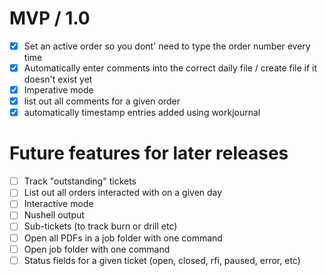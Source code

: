 # MVP / 1.0

- [x] Set an active order so you dont' need to type the order number every time
- [x] Automatically enter comments into the correct daily file / create file if it doesn't exist yet
- [x] Imperative mode
- [x] list out all comments for a given order
- [x] automatically timestamp entries added using workjournal

# Future features for later releases

- [ ] Track "outstanding" tickets
- [ ] List out all orders interacted with on a given day
- [ ] Interactive mode
- [ ] Nushell output
- [ ] Sub-tickets (to track burn or drill etc)
- [ ] Open all PDFs in a job folder with one command
- [ ] Open job folder with one command
- [ ] Status fields for a given ticket (open, closed, rfi, paused, error, etc)
